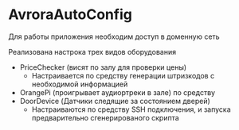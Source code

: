 # AvroraAutoConfig

Для работы приложения необходим доступ в доменную сеть

Реализована настрока трех видов оборудования
- PriceChecker (висят по залу для проверки цены) 
    - Настраивается по средству генерации штризкодов с необходимой информацией
- OrangePi (проигрывает аудиортреки в зале) по средству 
- DoorDevice (Датчики следящие за состоянием дверей)
    - Настраиваются по средству SSH подключения, и запуска предварительно сгенерированого скрипта
